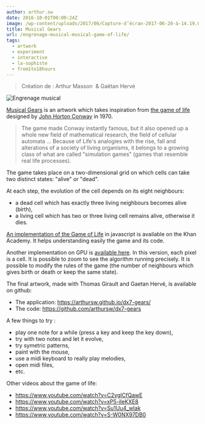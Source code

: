 ```yaml
---
author: arthur.sw
date: 2016-10-01T00:00:24Z
image: /wp-content/uploads/2017/06/Capture-d’écran-2017-06-20-à-14.19.04-thumb.png
title: Musical Gears
url: /engrenage-musical-musical-game-of-life/
tags:
  - artwork
  - experiment
  - interactive
  - la-sophiste
  - from1to18hours
---
```


> Création de : Arthur Masson  & Gaëtan Hervé

![Engrenage musical](/wp-content/uploads/2017/06/Capture-d’écran-2017-06-20-à-14.19.04.png)


[Musical Gears](https://arthursw.github.io/dx7-gears/) is an artwork which takes inspiration from [the game of life](https://en.wikipedia.org/wiki/Conway%27s_Game_of_Life) designed by [John Horton Conway](https://en.wikipedia.org/wiki/John_Horton_Conway "John Horton Conway") in 1970.

> The game made Conway instantly famous, but it also opened up a whole new field of mathematical research, the field of cellular automata ... Because of Life's analogies with the rise, fall and alterations of a society of living organisms, it belongs to a growing class of what are called "simulation games" (games that resemble real life processes).

The game takes place on a two-dimensional grid on which cells can take two distinct states: "alive" or "dead".

At each step, the evolution of the cell depends on its eight neighbours:
 - a dead cell which has exactly three living neighbours becomes alive (birth),
 - a living cell which has two or three living cell remains alive, otherwise it dies.

[An implementation of the Game of Life](https://www.khanacademy.org/computer-programming/game-of-life/879123336) in javascript is available on the Khan Academy. It helps understanding easily the game and its code.

Another implementation on GPU is [available here](http://xpl.github.io/expression/). In this version, each pixel is a cell. It is possible to zoom to see the algorithm running precisely. It is possible to modify the rules of the game (the number of neighbours which gives birth or death or keep the same state).

The final artwork, made with Thomas Girault and Gaetan Hervé, is available on github:

  - The application: <https://arthursw.github.io/dx7-gears/>
  - The code: <https://github.com/arthursw/dx7-gears>

A few things to try :
  
  - play one note for a while (press a key and keep the key down),
  - try with two notes and let it evolve,
  - try symetric patterns,
  - paint with the mouse,
  - use a midi keyboard to really play melodies,
  - open midi files,
  - etc.

Other videos about the game of life:
 - https://www.youtube.com/watch?v=C2vgICfQawE
 - https://www.youtube.com/watch?v=xP5-iIeKXE8
 - https://www.youtube.com/watch?v=Su1Uu4_wIak
 - https://www.youtube.com/watch?v=S-W0NX97DB0
